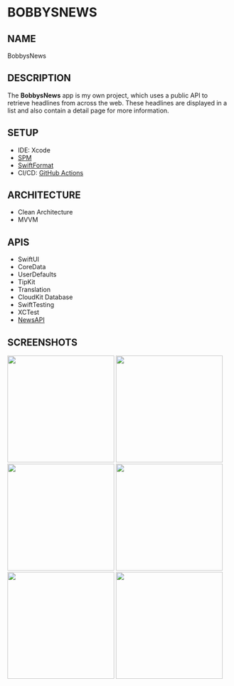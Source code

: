 # BOBBYSNEWS

## NAME
BobbysNews

## DESCRIPTION
The **BobbysNews** app is my own project, which uses a public API to retrieve headlines from across the web. These headlines are displayed in a list and also contain a detail page for more information.

## SETUP
- IDE: Xcode
- [SPM](https://github.com/swiftlang/swift-package-manager)
- [SwiftFormat](https://github.com/nicklockwood/SwiftFormat)
- CI/CD: [GitHub Actions](https://docs.github.com/en/actions)

## ARCHITECTURE
- Clean Architecture
- MVVM

## APIS
- SwiftUI
- CoreData
- UserDefaults
- TipKit
- Translation
- CloudKit Database
- SwiftTesting
- XCTest
- [NewsAPI](https://newsapi.org)

## SCREENSHOTS
<img width="240" src="https://github.com/user-attachments/assets/4bbd4618-771f-413d-86b7-e8543b5dd69f#gh-light-mode-only">
<img width="240" src="https://github.com/user-attachments/assets/689a6b62-3fcd-4519-acc3-39d6842a3fd1#gh-dark-mode-only">
<img width="240" src="https://github.com/user-attachments/assets/45bb42f1-b391-4080-aaf6-09863d726e2e#gh-light-mode-only">
<img width="240" src="https://github.com/user-attachments/assets/53e43dfb-7739-42c3-bbbd-681a82e2989f#gh-dark-mode-only">
<img width="240" src="https://github.com/user-attachments/assets/2324b9f8-4181-4539-9274-e26f88f37be0#gh-light-mode-only">
<img width="240" src="https://github.com/user-attachments/assets/e3a10b2a-b807-44da-b035-131f7dce219b#gh-dark-mode-only">
